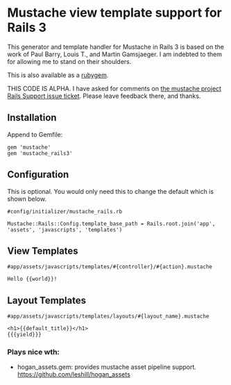 # Mustache view template support for Rails 3

This generator and template handler for Mustache in Rails 3 is based on the
work of Paul Barry, Louis T., and Martin Gamsjaeger. I am indebted to them
for allowing me to stand on their shoulders.

This is also available as a [rubygem](http://rubygems.org/gems/mustache_rails3).

THIS CODE IS ALPHA. I have asked for comments on [the mustache project Rails
Support issue ticket](http://github.com/defunkt/mustache/issues/#issue/3/comment/294928).
Please leave feedback there, and thanks.


## Installation

Append to Gemfile:

<pre><code>gem 'mustache'
gem 'mustache_rails3'
</code></pre>


## Configuration

This is optional. You would only need this to change the default which is shown below.

<pre><code>#config/initializer/mustache_rails.rb

Mustache::Rails::Config.template_base_path = Rails.root.join('app', 'assets', 'javascripts', 'templates')
</code></pre>


## View Templates

<pre><code>#app/assets/javascripts/templates/#{controller}/#{action}.mustache

Hello {{world}}!
</code></pre>


## Layout Templates

<pre><code>#app/assets/javascripts/templates/layouts/#{layout_name}.mustache

&lt;h1>{{default_title}}&lt;/h1>
{{{yield}}}
</code></pre>


### Plays nice wth:

* hogan_assets.gem: provides mustache asset pipeline support. https://github.com/leshill/hogan_assets
